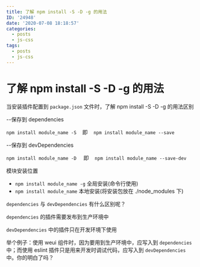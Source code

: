 ```yaml
---
title: 了解 npm install -S -D -g 的用法
ID: '24948'
date: '2020-07-08 18:18:57'
categories:
  - posts
  - js-css
tags:
  - posts
  - js-css
---
```


# 了解 npm install -S -D -g 的用法

当安装插件配置到 `package.json` 文件时，了解 npm install -S -D -g 的用法区别

\--保存到 dependencies

`npm install module_name -S`    即    `npm install module_name --save`   

\--保存到 devDependencies

`npm install module_name -D `   即    `npm install module_name --save-dev`

模块安装位置

- `npm install module_name -g` 全局安装(命令行使用)
- `npm install module_name` 本地安装(将安装包放在 ./node\_modules 下)

`dependencies` 与 `devDependencies` 有什么区别呢？

`dependencies` 的插件需要发布到生产环境中

`devDependencies` 中的插件只在开发环境下使用

举个例子：使用 weui 组件时，因为要用到生产环境中，应写入到 `dependencies` 中；而使用 eslint 插件只是用来开发时调试代码，应写入到 `devDependencies` 中。你的明白了吗？
 
 
 
 
 
 
 
 
 
 
 
 
 
 
 
 
 
 
 
 
 

